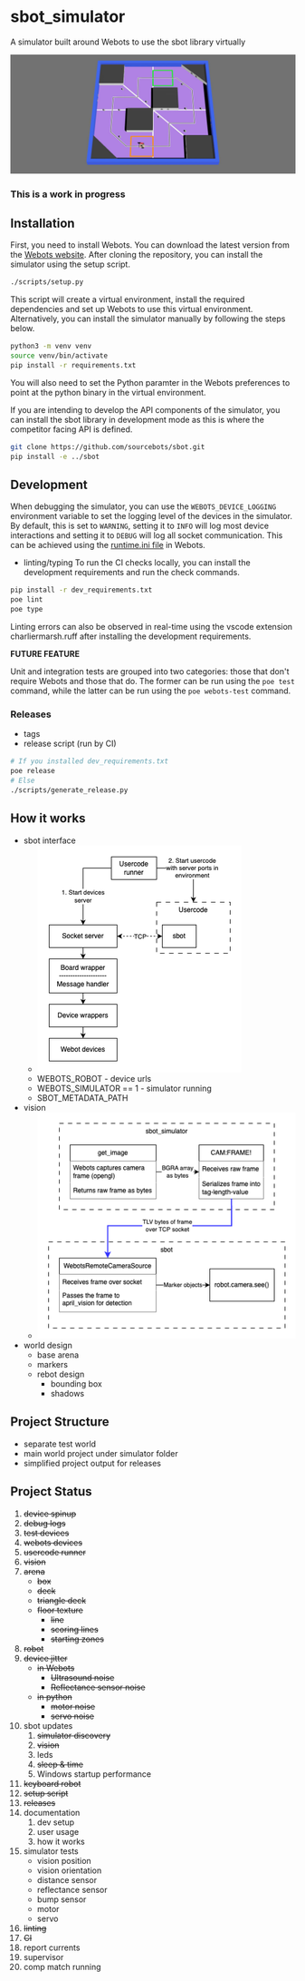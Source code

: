 # sbot_simulator
A simulator built around Webots to use the sbot library virtually

![sbot_simulator](assets/arena_overview.jpg)

### This is a work in progress

## Installation

First, you need to install Webots. You can download the latest version from the [Webots website](https://cyberbotics.com/#download).
After cloning the repository, you can install the simulator using the setup script.
```bash
./scripts/setup.py
```
This script will create a virtual environment, install the required dependencies and set up Webots to use this virtual environment.
Alternatively, you can install the simulator manually by following the steps below.
```bash
python3 -m venv venv
source venv/bin/activate
pip install -r requirements.txt
```
You will also need to set the Python paramter in the Webots preferences to point at the python binary in the virtual environment.

If you are intending to develop the API components of the simulator, you can install the sbot library in development mode as this is where the competitor facing API is defined.
```bash
git clone https://github.com/sourcebots/sbot.git
pip install -e ../sbot
```

## Development

When debugging the simulator, you can use the `WEBOTS_DEVICE_LOGGING` environment variable to set the logging level of the devices in the simulator.
By default, this is set to `WARNING`, setting it to `INFO` will log most device interactions and setting it to `DEBUG` will log all socket communication.
This can be achieved using the [runtime.ini file](https://cyberbotics.com/doc/guide/controller-programming#environment-variables) in Webots.

- linting/typing
To run the CI checks locally, you can install the development requirements and run the check commands.
```bash
pip install -r dev_requirements.txt
poe lint
poe type
```

Linting errors can also be observed in real-time using the vscode extension charliermarsh.ruff after installing the development requirements.

__FUTURE FEATURE__

Unit and integration tests are grouped into two categories: those that don't require Webots and those that do.
The former can be run using the `poe test` command, while the latter can be run using the `poe webots-test` command.

### Releases

- tags
- release script (run by CI)
```bash
# If you installed dev_requirements.txt
poe release
# Else
./scripts/generate_release.py
```

## How it works

- sbot interface
    - ![simulator-sbot interface](assets/simulator-design.png)
    - WEBOTS_ROBOT - device urls
    - WEBOTS_SIMULATOR == 1 - simulator running
    - SBOT_METADATA_PATH
- vision
    - ![vision design](assets/vision-interface.png)
- world design
    - base arena
    - markers
    - rebot design
        - bounding box
        - shadows

## Project Structure

- separate test world
- main world project under simulator folder
- simplified project output for releases

## Project Status

1. ~~device spinup~~
2. ~~debug logs~~
3. ~~test devices~~
4. ~~webots devices~~
5. ~~usercode runner~~
6. ~~vision~~
7. ~~arena~~
    - ~~box~~
    - ~~deck~~
    - ~~triangle deck~~
    - ~~floor texture~~
        - ~~line~~
        - ~~scoring lines~~
        - ~~starting zones~~
8. ~~robot~~
9. ~~device jitter~~
    - ~~in Webots~~
        - ~~Ultrasound noise~~
        - ~~Reflectance sensor noise~~
    - ~~in python~~
        - ~~motor noise~~
        - ~~servo noise~~
10. sbot updates
    1. ~~simulator discovery~~
    2. ~~vision~~
    3. leds
    4. ~~sleep & time~~
    5. Windows startup performance
11. ~~keyboard robot~~
12. ~~setup script~~
13. ~~releases~~
14. documentation
    1. dev setup
    2. user usage
    3. how it works
15. simulator tests
    - vision position
    - vision orientation
    - distance sensor
    - reflectance sensor
    - bump sensor
    - motor
    - servo
16. ~~linting~~
17. ~~CI~~
18. report currents
19. supervisor
20. comp match running
